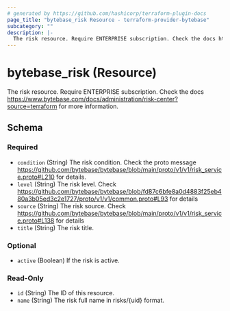 ```yaml
---
# generated by https://github.com/hashicorp/terraform-plugin-docs
page_title: "bytebase_risk Resource - terraform-provider-bytebase"
subcategory: ""
description: |-
  The risk resource. Require ENTERPRISE subscription. Check the docs https://www.bytebase.com/docs/administration/risk-center?source=terraform for more information.
---
```


# bytebase_risk (Resource)

The risk resource. Require ENTERPRISE subscription. Check the docs https://www.bytebase.com/docs/administration/risk-center?source=terraform for more information.



<!-- schema generated by tfplugindocs -->
## Schema

### Required

- `condition` (String) The risk condition. Check the proto message https://github.com/bytebase/bytebase/blob/main/proto/v1/v1/risk_service.proto#L210 for details.
- `level` (String) The risk level. Check https://github.com/bytebase/bytebase/blob/fd87c6bfe8a0d4883f25eb480a3b05ed3c2e1727/proto/v1/v1/common.proto#L93 for details
- `source` (String) The risk source. Check https://github.com/bytebase/bytebase/blob/main/proto/v1/v1/risk_service.proto#L138 for details
- `title` (String) The risk title.

### Optional

- `active` (Boolean) If the risk is active.

### Read-Only

- `id` (String) The ID of this resource.
- `name` (String) The risk full name in risks/{uid} format.


